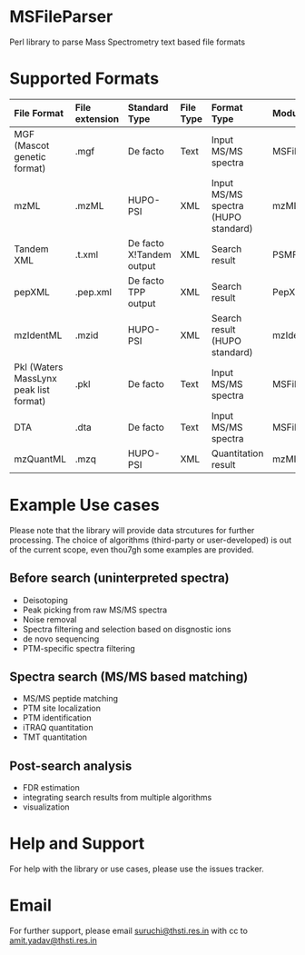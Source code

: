 # MSFileParser
Perl library to parse Mass Spectrometry text based file formats

# Supported Formats
|File Format |File extension|Standard Type |File Type |Format Type |Module|
|:----|:----|:----|:----|:----|:----|
|MGF (Mascot genetic format)|.mgf|De facto|Text| Input MS/MS spectra|MSFileParser.pm|
|mzML|.mzML|HUPO-PSI|XML| Input MS/MS spectra (HUPO standard)|mzMLParser.pm|
|Tandem XML|.t.xml|De facto X!Tandem output|XML| Search result|PSMFileIO.pm|
|pepXML|.pep.xml|De facto TPP output|XML| Search result|PepXMLParser.pm|
|mzIdentML|.mzid|HUPO-PSI|XML| Search result (HUPO standard) |mzIdentMLParser.pm|
|Pkl (Waters MassLynx peak list format)|.pkl|De facto|Text| Input MS/MS spectra|MSFileParser|
|DTA|.dta|De facto|Text| Input MS/MS spectra|MSFileParser|
|mzQuantML|.mzq|HUPO-PSI|XML| Quantitation result|mzMLQuant.pm|

# Example Use cases
Please note that the library will provide data strcutures for further processing. The choice of algorithms (third-party or user-developed) is out of the current scope, even thou7gh some examples are provided.
## Before search (uninterpreted spectra)
* Deisotoping
* Peak picking from raw MS/MS spectra
* Noise removal
* Spectra filtering and selection based on disgnostic ions
* de novo sequencing
* PTM-specific spectra filtering

## Spectra search (MS/MS based matching)
* MS/MS peptide matching
* PTM site localization
* PTM identification
* iTRAQ quantitation
* TMT quantitation

## Post-search analysis
* FDR estimation 
* integrating search results from multiple algorithms
* visualization


# Help and Support
For help with the library or use cases, please use the issues tracker.

# Email
For further support, please email suruchi@thsti.res.in with cc to amit.yadav@thsti.res.in
